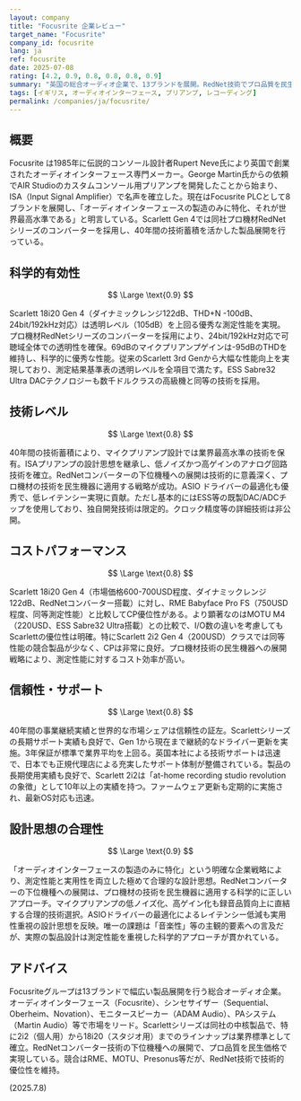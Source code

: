 ```yaml
---
layout: company
title: "Focusrite 企業レビュー"
target_name: "Focusrite"
company_id: focusrite
lang: ja
ref: focusrite
date: 2025-07-08
rating: [4.2, 0.9, 0.8, 0.8, 0.8, 0.9]
summary: "英国の総合オーディオ企業で、13ブランドを展開。RedNet技術でプロ品質を民生価格で実現。"
tags: [イギリス, オーディオインターフェース, プリアンプ, レコーディング]
permalink: /companies/ja/focusrite/
---
```

## 概要

Focusrite は1985年に伝説的コンソール設計者Rupert Neve氏により英国で創業されたオーディオインターフェース専門メーカー。George Martin氏からの依頼でAIR Studioのカスタムコンソール用プリアンプを開発したことから始まり、ISA（Input Signal Amplifier）で名声を確立した。現在はFocusrite PLCとして8ブランドを展開し、「オーディオインターフェースの製造のみに特化、それが世界最高水準である」と明言している。Scarlett Gen 4では同社プロ機材RedNetシリーズのコンバーターを採用し、40年間の技術蓄積を活かした製品展開を行っている。

## 科学的有効性

$$ \Large \text{0.9} $$

Scarlett 18i20 Gen 4（ダイナミックレンジ122dB、THD+N -100dB、24bit/192kHz対応）は透明レベル（105dB）を上回る優秀な測定性能を実現。プロ機材RedNetシリーズのコンバーターを採用により、24bit/192kHz対応で可聴域全体での透明性を確保。69dBのマイクプリアンプゲインは-95dBのTHDを維持し、科学的に優秀な性能。従来のScarlett 3rd Genから大幅な性能向上を実現しており、測定結果基準表の透明レベルを全項目で満たす。ESS Sabre32 Ultra DACテクノロジーも数千ドルクラスの高級機と同等の技術を採用。

## 技術レベル

$$ \Large \text{0.8} $$

40年間の技術蓄積により、マイクプリアンプ設計では業界最高水準の技術を保有。ISAプリアンプの設計思想を継承し、低ノイズかつ高ゲインのアナログ回路技術を確立。RedNetコンバーターの下位機種への展開は技術的に意義深く、プロ機材の技術を民生機器に適用する戦略が成功。ASIO ドライバーの最適化も優秀で、低レイテンシー実現に貢献。ただし基本的にはESS等の既製DAC/ADCチップを使用しており、独自開発技術は限定的。クロック精度等の詳細技術は非公開。

## コストパフォーマンス

$$ \Large \text{0.8} $$

Scarlett 18i20 Gen 4（市場価格600-700USD程度、ダイナミックレンジ122dB、RedNetコンバーター搭載）に対し、RME Babyface Pro FS（750USD程度、同等測定性能）と比較してCP優位性がある。より顕著なのはMOTU M4（220USD、ESS Sabre32 Ultra搭載）との比較で、I/O数の違いを考慮してもScarlettの優位性は明確。特にScarlett 2i2 Gen 4（200USD）クラスでは同等性能の競合製品が少なく、CPは非常に良好。プロ機材技術の民生機器への展開戦略により、測定性能に対するコスト効率が高い。

## 信頼性・サポート

$$ \Large \text{0.8} $$

40年間の事業継続実績と世界的な市場シェアは信頼性の証左。Scarlettシリーズの長期サポート実績も良好で、Gen 1から現在まで継続的なドライバー更新を実施。3年保証が標準で業界平均を上回る。英国本社による技術サポートは迅速で、日本でも正規代理店による充実したサポート体制が整備されている。製品の長期使用実績も良好で、Scarlett 2i2は「at-home recording studio revolutionの象徴」として10年以上の実績を持つ。ファームウェア更新も定期的に実施され、最新OS対応も迅速。

## 設計思想の合理性

$$ \Large \text{0.9} $$

「オーディオインターフェースの製造のみに特化」という明確な企業戦略により、測定性能と実用性を両立した極めて合理的な設計思想。RedNetコンバーターの下位機種への展開は、プロ機材の技術を民生機器に適用する科学的に正しいアプローチ。マイクプリアンプの低ノイズ化、高ゲイン化も録音品質向上に直結する合理的技術選択。ASIOドライバーの最適化によるレイテンシー低減も実用性重視の設計思想を反映。唯一の課題は「音楽性」等の主観的要素への言及だが、実際の製品設計は測定性能を重視した科学的アプローチが貫かれている。

## アドバイス

Focusriteグループは13ブランドで幅広い製品展開を行う総合オーディオ企業。オーディオインターフェース（Focusrite）、シンセサイザー（Sequential、Oberheim、Novation）、モニタースピーカー（ADAM Audio）、PAシステム（Martin Audio）等で市場をリード。Scarlettシリーズは同社の中核製品で、特に2i2（個人用）から18i20（スタジオ用）までのラインナップは業界標準として確立。RedNetコンバーター技術の下位機種への展開で、プロ品質を民生価格で実現している。競合はRME、MOTU、Presonus等だが、RedNet技術で技術的優位性を維持。

(2025.7.8)